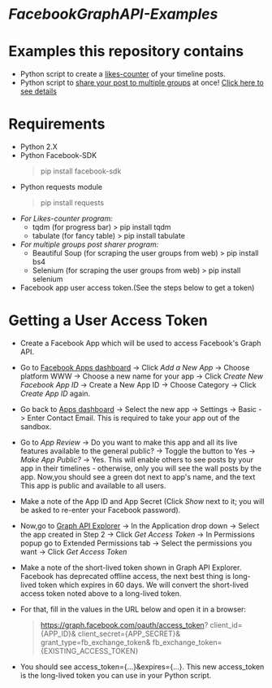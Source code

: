 #  *FacebookGraphAPI-Examples*

# Examples this repository contains
- Python script to create a [likes-counter](https://github.com/nikhilkumarsingh/FacebookGraphAPI-Examples/tree/master/Likes_Counter) of your timeline posts.
- Python script to [share your post to multiple groups](https://github.com/nikhilkumarsingh/FacebookGraphAPI-Examples/tree/master/multiple_group_post_sharer) at once! [Click here to see details](https://github.com/nikhilkumarsingh/FacebookGraphAPI-Examples/blob/master/multiple_group_post_sharer/readme.md)

# Requirements
- Python 2.X
- Python Facebook-SDK
    > pip install facebook-sdk
- Python requests module
  > pip install requests
- *For Likes-counter program:*
   - tqdm (for progress bar) > pip install tqdm
   - tabulate (for fancy table) > pip install tabulate
- *For multiple groups post sharer program:*
   - Beautiful Soup (for scraping the user groups from web) > pip install bs4
   - Selenium (for scraping the user groups from web) > pip install selenium
- Facebook app user access token.(See the steps below to get a token)


# Getting a User Access Token

- Create a Facebook App which will be used to access Facebook's Graph API.

- Go to [Facebook Apps dashboard](https://developers.facebook.com/apps) -> Click *Add a New App* -> Choose platform WWW -> Choose a new name for your app -> Click *Create New Facebook App ID* -> Create a New App ID -> Choose Category -> Click *Create App ID* again.

- Go back to [Apps dashboard](https://developers.facebook.com/apps) -> Select the new app -> Settings -> Basic -> Enter Contact Email. This is required to take your app out of the sandbox.

- Go to *App Review* -> Do you want to make this app and all its live features available to the general public? -> Toggle the button to Yes -> *Make App Public?* -> Yes. This will enable others to see posts by your app in their timelines - otherwise, only you will see the wall posts by the app. 
Now,you should see a green dot next to app's name, and the text This app is public and available to all users.

- Make a note of the App ID and App Secret (Click *Show* next to it; you will be asked to re-enter your Facebook password).

- Now,go to [Graph API  Explorer](https://developers.facebook.com/tools/explorer) -> In the Application drop down -> Select the app created in Step 2 -> Click *Get Access Token* -> In Permissions popup go to Extended Permissions tab -> Select the permissions you want -> Click *Get Access Token* 

- Make a note of the short-lived token shown in Graph API Explorer.
   Facebook has deprecated offline access, the next best thing is long-lived token which expires in 60 days. We will convert the short-lived access token noted above to a long-lived token.

- For that, fill in the values in the URL below and open it in a browser:
    >https://graph.facebook.com/oauth/access_token?
    >client_id={APP_ID}&
    >client_secret={APP_SECRET}&
    >grant_type=fb_exchange_token&
    >fb_exchange_token={EXISTING_ACCESS_TOKEN}

- You should see access_token={...}&expires={...}. This new access_token is the long-lived token you can use in your Python script.

